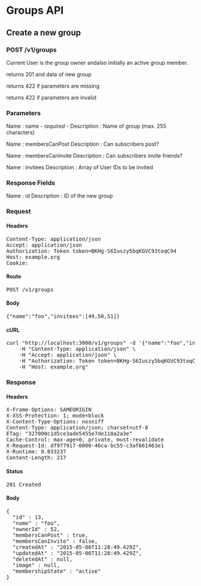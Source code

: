 # Groups API

## Create a new group

### POST /v1/groups

Current User is the group owner andalso initially an active group member.

returns 201 and data of new group

returns 422 if parameters are missing

returns 422 if parameters are invalid

### Parameters

Name : name *- required -*
Description : Name of group (max. 255 characters)

Name : membersCanPost
Description : Can subscribers post?

Name : membersCanInvite
Description : Can subscribers invite friends?

Name : invitees
Description : Array of User IDs to be invited


### Response Fields

Name : id
Description : ID of the new group

### Request

#### Headers

<pre>Content-Type: application/json
Accept: application/json
Authorization: Token token=BKHg-S6Iuszy5bqKGVC93toqC94
Host: example.org
Cookie: </pre>

#### Route

<pre>POST /v1/groups</pre>

#### Body

<pre>{"name":"foo","invitees":[49,50,51]}</pre>

#### cURL

<pre class="request">curl &quot;http://localhost:3000/v1/groups&quot; -d &#39;{&quot;name&quot;:&quot;foo&quot;,&quot;invitees&quot;:[49,50,51]}&#39; -X POST \
	-H &quot;Content-Type: application/json&quot; \
	-H &quot;Accept: application/json&quot; \
	-H &quot;Authorization: Token token=BKHg-S6Iuszy5bqKGVC93toqC94&quot; \
	-H &quot;Host: example.org&quot;</pre>

### Response

#### Headers

<pre>X-Frame-Options: SAMEORIGIN
X-XSS-Protection: 1; mode=block
X-Content-Type-Options: nosniff
Content-Type: application/json; charset=utf-8
ETag: &quot;327000c1d5ce3ade5455e7de118a2a3e&quot;
Cache-Control: max-age=0, private, must-revalidate
X-Request-Id: df977917-0000-46ca-bc55-c3af661463e1
X-Runtime: 0.033237
Content-Length: 217</pre>

#### Status

<pre>201 Created</pre>

#### Body

<pre>{
  "id" : 13,
  "name" : "foo",
  "ownerId" : 52,
  "membersCanPost" : true,
  "membersCanInvite" : false,
  "createdAt" : "2015-05-06T11:28:49.429Z",
  "updatedAt" : "2015-05-06T11:28:49.429Z",
  "deletedAt" : null,
  "image" : null,
  "membershipState" : "active"
}</pre>
